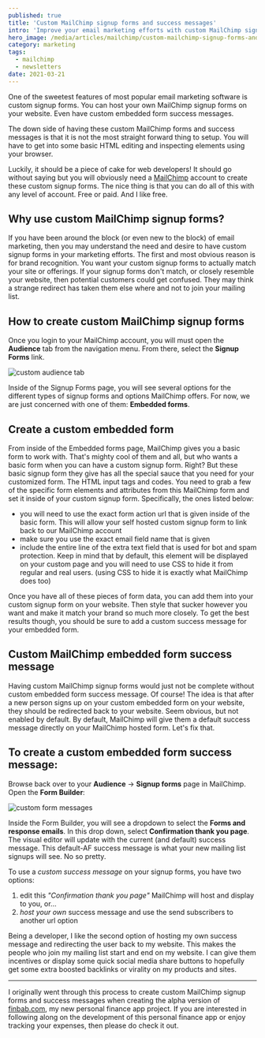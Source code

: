 ```yaml
---
published: true
title: 'Custom MailChimp signup forms and success messages'
intro: 'Improve your email marketing efforts with custom MailChimp signup forms? Yes please!'
hero_image: /media/articles/mailchimp/custom-mailchimp-signup-forms-and-success-messages-3.jpg
category: marketing
tags:
  - mailchimp
  - newsletters
date: 2021-03-21
---
```


One of the sweetest features of most popular email marketing software is custom signup forms. You can host your own MailChimp signup forms on your website. Even have custom embedded form success messages.

The down side of having these custom MailChimp forms and success messages is that it is not the most straight forward thing to setup. You will have to get into some basic HTML editing and inspecting elements using your browser.

Luckily, it should be a piece of cake for web developers! It should go without saying but you will obviously need a [MailChimp](/articles/tag/mailchimp) account to create these custom signup forms. The nice thing is that you can do all of this with any level of account. Free or paid. And I like free.

## Why use custom MailChimp signup forms?

If you have been around the block (or even new to the block) of email marketing, then you may understand the need and desire to have custom signup forms in your marketing efforts. The first and most obvious reason is for brand recognition. You want your custom signup forms to actually match your site or offerings. If your signup forms don't match, or closely resemble your website, then potential customers could get confused. They may think a strange redirect has taken them else where and not to join your mailing list.

## How to create custom MailChimp signup forms

Once you login to your MailChimp account, you will must open the **Audience** tab from the navigation menu. From there, select the  **Signup Forms** link.

![custom audience tab](/media/articles/mailchimp/custom-mailchimp-signup-form-browse-to-the-audience-tab-1024x547.jpg)

Inside of the Signup Forms page, you will see several options for the different types of signup forms and options MailChimp offers. For now, we are just concerned with one of them: **Embedded forms**.

## Create a custom embedded form

From inside of the Embedded forms page, MailChimp gives you a basic form to work with. That's mighty cool of them and all, but who wants a basic form when you can have a custom signup form. Right? But these basic signup form they give has all the special sauce that you need for your customized form. The HTML input tags and codes. You need to grab a few of the specific form elements and attributes from this MailChimp form and set it inside of your custom signup form. Specifically, the ones listed below:

- you will need to use the exact form action url that is given inside of the basic form. This will allow your self hosted custom signup form to link back to our MailChimp account
- make sure you use the exact email field name that is given
- include the entire line of the extra text field that is used for bot and spam protection. Keep in mind that by default, this element will be displayed on your custom page and you will need to use CSS to hide it from regular and real users. (using CSS to hide it is exactly what MailChimp does too)

Once you have all of these pieces of form data, you can add them into your custom signup form on your website. Then style that sucker however you want and make it match your brand so much more closely. To get the best results though, you should be sure to add a custom success message for your embedded form.


## Custom MailChimp embedded form success message

Having custom MailChimp signup forms would just not be complete without custom embedded form success message. Of course! The idea is that after a new person signs up on your custom embedded form on your website, they should be redirected back to your website. Seem obvious, but not enabled by default. By default, MailChimp will give them a default success message directly on your MailChimp hosted form. Let's fix that.

## To create a custom embedded form success message:

Browse back over to your **Audience** -> **Signup forms** page in MailChimp. Open the **Form Builder**:

![custom form messages](/media/articles/mailchimp/custom-mailchimp-signup-form-custom-success-message-1024x634.jpg)

Inside the Form Builder, you will see a dropdown to select the **Forms and response emails**. In this drop down, select **Confirmation thank you page**. The visual editor will update with the current (and default) success message. This default-AF success message is what your new mailing list signups will see. No so pretty.

To use a _custom success message_ on your signup forms, you have two options:

1. edit this _"Confirmation thank you page"_ MailChimp will host and display to you, or...
2. _host your own_ success message and use the send subscribers to another url option

Being a developer, I like the second option of hosting my own success message and redirecting the user back to my website. This makes the people who join my mailing list start and end on my website. I can give them incentives or display some quick social media share buttons to hopefully get some extra boosted backlinks or virality on my products and sites.

---

I originally went through this process to create custom MailChimp signup forms and success messages when creating the alpha version of [finbab.com](https://finbab.com), my new personal finance app project. If you are interested in following along on the development of this personal finance app or enjoy tracking your expenses, then please do check it out.